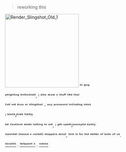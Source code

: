 > reworking this

<img width="240" height="240" alt="Render_Slingshot_Old_1" src="https://github.com/user-attachments/assets/f3632201-ca12-4a0a-a873-df228fcf4cec" /> ʰⁱ ᵍⁿᵍ

ᵖʰⁱᵍʰᵗⁱⁿᵍ ᵉⁿᵗʰᵘˢⁱᵃˢᵗ, ᴵ ᵃˡˢᵒ ᵈʳᵃʷ ⁿ ˢᵗᵘᶠᶠ ˡⁱᵏᵉ ᵗʰᵃᵗ

ᶜᵃˡˡ ᵐᵉ ᵉʳᶻᵃ ᵒʳ ˢˡⁱⁿᵍˢʰᵒᵗ - ᵃⁿʸ ᵖʳᵒⁿᵒᵘⁿˢ ⁱⁿᶜˡᵘᵈⁱⁿᵍ ⁿᵉᵒˢ

ᴵ ᵇˡᵒᶜᵏ/ʰⁱᵈᵉ ᶠʳᵉᵉˡʸ

ᵇᵉ ᶜᵃᵘᵗⁱᵒᵘˢ ʷʰᵉⁿ ᵗᵃˡᵏⁱⁿᵍ ᵗᵒ ᵐᵉ, ᴵ ᵍᵉᵗ ᵘᵖˢᵉᵗ/ᵃⁿⁿᵒʸᵉᵈ ᵉᵃˢⁱˡʸ

ˢʷᵒᶜᵏᵉᵗ ⁽ˢʷᵒʳᵈ ˣ ʳᵒᶜᵏᵉᵗ⁾ ˢʰⁱᵖᵖᵉʳˢ ᵈⁿⁱᵘᶠ, ᵗʰⁱˢ ⁱˢ ᶠᵒʳ ᵗʰᵉ ᵇᵉᵗᵗᵉʳ ᵒᶠ ᵇᵒᵗʰ ᵒᶠ ᵘˢ.

[ˢᶜʳᵃᵗᶜʰ](https://scratch.mit.edu/users/redzzartz/) . [ⁱᵇⁱˢᵖᵃⁱⁿᵗ ˣ](https://ibispaint.com/artist4/2057983945473611/?type=illust&sort=new) . [ʳᵒᵇˡᵒˣ](https://www.roblox.com/users/5368384233/profile)
